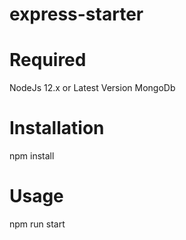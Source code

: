 # express-starter

# Required
NodeJs 12.x or Latest Version
MongoDb

# Installation
npm install

# Usage
npm run start